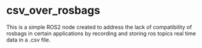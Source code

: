 # csv_over_rosbags
This is a simple ROS2 node created to address the lack of compatibility of rosbags in certain applications by recording and storing ros topics real time data in a .csv file.
